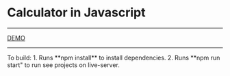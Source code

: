 # Calculator in Javascript

<hr>
<a href="https://bartodziej777-calculator.netlify.app/">DEMO</a>
<hr>
To build:
1. Runs **npm install** to install dependencies.
2. Runs **npm run start" to run see projects on live-server.
